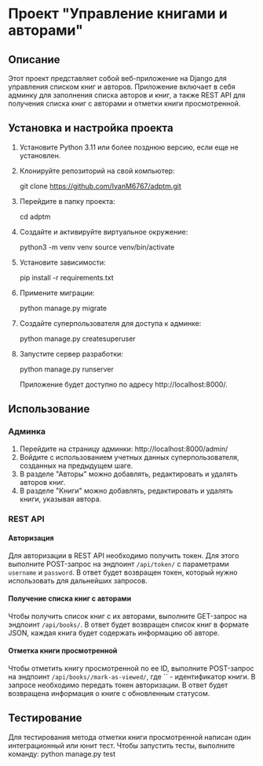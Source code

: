 # Проект "Управление книгами и авторами"

## Описание
Этот проект представляет собой веб-приложение на Django для управления списком книг и авторов. Приложение включает в себя админку для заполнения списка авторов и книг, а также REST API для получения списка книг с авторами и отметки книги просмотренной.

## Установка и настройка проекта
1. Установите Python 3.11 или более позднюю версию, если еще не установлен.
2. Клонируйте репозиторий на свой компьютер:
   
   git clone https://github.com/IvanM6767/adptm.git
   

3. Перейдите в папку проекта:
   
   cd adptm
   

4. Создайте и активируйте виртуальное окружение:
   
   python3 -m venv venv
   source venv/bin/activate
   

5. Установите зависимости:
   
   pip install -r requirements.txt
   

6. Примените миграции:
   
   python manage.py migrate
   

7. Создайте суперпользователя для доступа к админке:
   
   python manage.py createsuperuser
   

8. Запустите сервер разработки:
   
   python manage.py runserver
   

   Приложение будет доступно по адресу http://localhost:8000/.

## Использование
### Админка
1. Перейдите на страницу админки: http://localhost:8000/admin/
2. Войдите с использованием учетных данных суперпользователя, созданных на предыдущем шаге.
3. В разделе "Авторы" можно добавлять, редактировать и удалять авторов книг.
4. В разделе "Книги" можно добавлять, редактировать и удалять книги, указывая автора.

### REST API
#### Авторизация
Для авторизации в REST API необходимо получить токен. Для этого выполните POST-запрос на эндпоинт `/api/token/` с параметрами `username` и `password`. В ответ будет возвращен токен, который нужно использовать для дальнейших запросов.

#### Получение списка книг с авторами
Чтобы получить список книг с их авторами, выполните GET-запрос на эндпоинт `/api/books/`. В ответ будет возвращен список книг в формате JSON, каждая книга будет содержать информацию об авторе.

#### Отметка книги просмотренной
Чтобы отметить книгу просмотренной по ее ID, выполните POST-запрос на эндпоинт `/api/books//mark-as-viewed/`, где `` - идентификатор книги. В запросе необходимо передать токен авторизации. В ответ будет возвращена информация о книге с обновленным статусом.

## Тестирование
Для тестирования метода отметки книги просмотренной написан один интеграционный или юнит тест. Чтобы запустить тесты, выполните команду:
python manage.py test